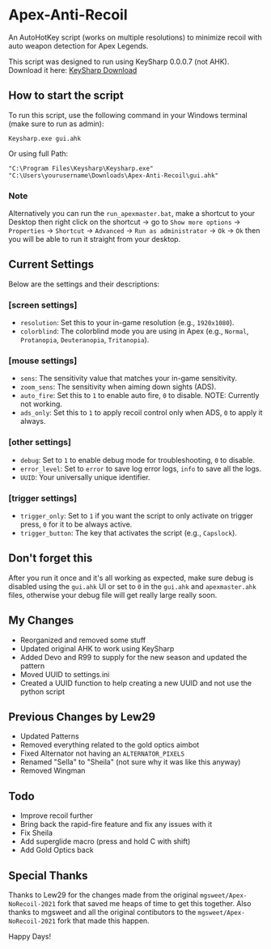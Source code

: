 
# Apex-Anti-Recoil

An AutoHotKey script (works on multiple resolutions) to minimize recoil with auto weapon detection for Apex Legends.

This script was designed to run using KeySharp 0.0.0.7 (not AHK). Download it here: [KeySharp Download](https://bitbucket.org/mfeemster/keysharp/downloads/)

## How to start the script

To run this script, use the following command in your Windows terminal (make sure to run as admin):

```
Keysharp.exe gui.ahk
```

Or using full Path:

```
"C:\Program Files\Keysharp\Keysharp.exe" "C:\Users\yourusername\Downloads\Apex-Anti-Recoil\gui.ahk"
```

### Note

Alternatively you can run the `run_apexmaster.bat`, make a shortcut to your Desktop then right click on the shortcut -> go to `Show more options` -> `Properties` -> `Shortcut` -> `Advanced` -> `Run as administrator` -> `Ok` -> `Ok` then you will be able to run it straight from your desktop.

## Current Settings

Below are the settings and their descriptions:

### [screen settings]
- `resolution`: Set this to your in-game resolution (e.g., `1920x1080`).
- `colorblind`: The colorblind mode you are using in Apex (e.g., `Normal`, `Protanopia`, `Deuteranopia`, `Tritanopia`).

### [mouse settings]
- `sens`: The sensitivity value that matches your in-game sensitivity.
- `zoom_sens`: The sensitivity when aiming down sights (ADS).
- `auto_fire`: Set this to `1` to enable auto fire, `0` to disable. NOTE: Currently not working.
- `ads_only`: Set this to `1` to apply recoil control only when ADS, `0` to apply it always.

### [other settings]
- `debug`: Set to `1` to enable debug mode for troubleshooting, `0` to disable.
- `error_level`: Set to `error` to save log error logs, `info` to save all the logs.
- `UUID`: Your universally unique identifier.

### [trigger settings]
- `trigger_only`: Set to `1` if you want the script to only activate on trigger press, `0` for it to be always active.
- `trigger_button`: The key that activates the script (e.g., `Capslock`).

## Don't forget this

After you run it once and it's all working as expected, make sure debug is disabled using the `gui.ahk` UI or set to `0` in the `gui.ahk` and `apexmaster.ahk` files, otherwise your debug file will get really large really soon.

## My Changes

- Reorganized and removed some stuff
- Updated original AHK to work using KeySharp
- Added Devo and R99 to supply for the new season and updated the pattern
- Moved UUID to settings.ini
- Created a UUID function to help creating a new UUID and not use the python script

## Previous Changes by Lew29

- Updated Patterns
- Removed everything related to the gold optics aimbot
- Fixed Alternator not having an `ALTERNATOR_PIXELS`
- Renamed "Sella" to "Sheila" (not sure why it was like this anyway)
- Removed Wingman

## Todo

- Improve recoil further
- Bring back the rapid-fire feature and fix any issues with it
- Fix Sheila
- Add superglide macro (press and hold C with shift)
- Add Gold Optics back

## Special Thanks

Thanks to Lew29 for the changes made from the original `mgsweet/Apex-NoRecoil-2021` fork that saved me heaps of time to get this together.
Also thanks to mgsweet and all the original contibutors to the `mgsweet/Apex-NoRecoil-2021` fork that made this happen.

Happy Days!